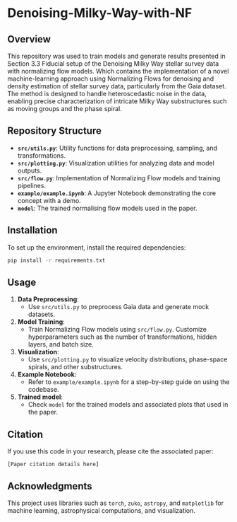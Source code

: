 # Denoising-Milky-Way-with-NF

## Overview
This repository was used to train models and generate results presented in Section 3.3 Fiducial setup of the Denoising Milky Way stellar survey data with normalizing flow models. Which contains the implementation of a novel machine-learning approach using Normalizing Flows for denoising and density estimation of stellar survey data, particularly from the Gaia dataset. The method is designed to handle heteroscedastic noise in the data, enabling precise characterization of intricate Milky Way substructures such as moving groups and the phase spiral.


## Repository Structure
- **`src/utils.py`**: Utility functions for data preprocessing, sampling, and transformations.
- **`src/plotting.py`**: Visualization utilities for analyzing data and model outputs.
- **`src/flow.py`**: Implementation of Normalizing Flow models and training pipelines.
- **`example/example.ipynb`**: A Jupyter Notebook demonstrating the core concept with a demo.
- **`model`**: The trained normalising flow models used in the paper.

## Installation
To set up the environment, install the required dependencies:
```bash
pip install -r requirements.txt
```

## Usage
1. **Data Preprocessing**:
   - Use `src/utils.py` to preprocess Gaia data and generate mock datasets.
2. **Model Training**:
   - Train Normalizing Flow models using `src/flow.py`. Customize hyperparameters such as the number of transformations, hidden layers, and batch size.
3. **Visualization**:
   - Use `src/plotting.py` to visualize velocity distributions, phase-space spirals, and other substructures.
4. **Example Notebook**:
   - Refer to `example/example.ipynb` for a step-by-step guide on using the codebase.
5. **Trained model**:
   - Check `model` for the trained models and associated plots that used in the paper.

## Citation
If you use this code in your research, please cite the associated paper:
```
[Paper citation details here]
```

## Acknowledgments
This project uses libraries such as `torch`, `zuko`, `astropy`, and `matplotlib` for machine learning, astrophysical computations, and visualization.